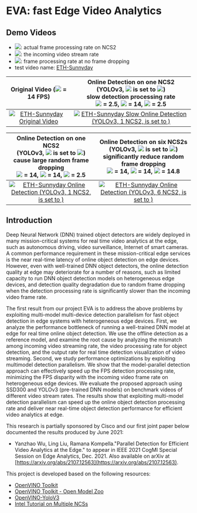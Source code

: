 # EVA:  fast Edge Video Analytics

## Demo Videos

- <img src="https://render.githubusercontent.com/render/math?math=\sigma">: actual frame processing rate on NCS2
- <img src="https://render.githubusercontent.com/render/math?math=\lambda">: the incoming video stream rate 
- <img src="https://render.githubusercontent.com/render/math?math=\mu">: frame processing rate at no frame dropping
- test video name: [ETH-Sunnyday](https://motchallenge.net/vis/ETH-Sunnyday)

| Original Video (<img src="https://render.githubusercontent.com/render/math?math=\lambda"> = 14 FPS) | Online Detection on one NCS2 <br/> (YOLOv3, <img src="https://render.githubusercontent.com/render/math?math=\sigma"> is set to <img src="https://render.githubusercontent.com/render/math?math=\mu">) <br/> slow detection processing rate <br/> <img src="https://render.githubusercontent.com/render/math?math=\sigma"> = 2.5, <img src="https://render.githubusercontent.com/render/math?math=\lambda"> = 14, <img src="https://render.githubusercontent.com/render/math?math=\mu"> = 2.5 |
|:---:|:---:|
| [![ETH-Sunnyday Original Video](https://j.gifs.com/MwM00O.gif)](https://youtu.be/BZZCMvbAKv0) | [![ETH-Sunnyday Slow Online Detection (YOLOv3, 1 NCS2, <img src="https://render.githubusercontent.com/render/math?math=\sigma"> is set to <img src="https://render.githubusercontent.com/render/math?math=\mu">)](https://j.gifs.com/p8EGGp.gif)](https://youtu.be/jFWfrZqeCUw) |

| Online Detection on one NCS2 <br/> (YOLOv3, <img src="https://render.githubusercontent.com/render/math?math=\sigma"> is set to <img src="https://render.githubusercontent.com/render/math?math=\lambda">) <br/> cause large random frame dropping <br/> <img src="https://render.githubusercontent.com/render/math?math=\sigma"> = 14, <img src="https://render.githubusercontent.com/render/math?math=\lambda"> = 14, <img src="https://render.githubusercontent.com/render/math?math=\mu"> = 2.5 | Online Detection on six NCS2s <br/> (YOLOv3, <img src="https://render.githubusercontent.com/render/math?math=\sigma"> is set to <img src="https://render.githubusercontent.com/render/math?math=\lambda">) <br/> significantly reduce random frame dropping <br/> <img src="https://render.githubusercontent.com/render/math?math=\sigma"> = 14, <img src="https://render.githubusercontent.com/render/math?math=\lambda"> = 14, <img src="https://render.githubusercontent.com/render/math?math=\mu"> = 14.8  |
|:---:|:---:|
| [![ETH-Sunnyday Online Detection (YOLOv3, 1 NCS2, <img src="https://render.githubusercontent.com/render/math?math=\sigma"> is set to <img src="https://render.githubusercontent.com/render/math?math=\lambda">)](https://j.gifs.com/oVDN2j.gif)](https://youtu.be/ZIks3oOGx8M) | [![ETH-Sunnyday Online Detection (YOLOv3, 6 NCS2, <img src="https://render.githubusercontent.com/render/math?math=\sigma"> is set to <img src="https://render.githubusercontent.com/render/math?math=\lambda">)](https://j.gifs.com/k8yJR5.gif)](https://youtu.be/0xu_d2RJ6YA) |

## Introduction

Deep Neural Network (DNN) trained object detectors are widely deployed in many mission-critical systems for real time video analytics at the edge, such as autonomous driving, video surveillance, Internet of smart cameras. A common performance requirement in these mission-critical edge services is the near real-time latency of online object detection on edge devices. However, even with well-trained DNN object detectors, the online detection quality at edge may deteriorate for a number of reasons, such as limited capacity to run DNN object detection models on heterogeneous edge devices, and detection quality degradation due to random frame dropping when the detection processing rate is significantly slower than the incoming video frame rate.

The first result from our project EVA is to address the above problems by exploiting multi-model multi-device detection parallelism for fast object detection in edge systems with heterogeneous edge devices. First, we analyze the performance bottleneck of running a well-trained DNN model at edge for real time online object detection. We use the offline detection as a reference model, and examine the root cause by analyzing the mismatch among incoming video streaming rate, the video processing rate for object detection, and the output rate for real time detection visualization of video streaming. Second, we study performance optimizations by exploiting multimodel detection parallelism. We show that the model-parallel detection approach can effectively speed up the FPS detection processing rate, minimizing the FPS disparity with the incoming video frame rate on heterogeneous edge devices. We evaluate the proposed approach using SSD300 and YOLOv3 (pre-trained DNN models) on benchmark videos of different video stream rates. The results show that exploiting multi-model detection parallelism can speed up the online object detection processing rate and deliver near real-time object detection performance for efficient video analytics at edge.

This research is partially sponsored by Cisco and our first joint paper below documented the results produced by June 2021:

* Yanzhao Wu, Ling Liu, Ramana Kompella."Parallel Detection for Efficient Video Analytics at the Edge." to appear in IEEE 2021 CogMI Special Session on Edge Analytics, Dec. 2021. Also available on arXiv at [https://arxiv.org/abs/2107.12563](https://arxiv.org/abs/2107.12563).


This project is developed based on the following resources:

* [OpenVINO Toolkit](https://github.com/openvinotoolkit/openvino)
* [OpenVINO Toolkit - Open Model Zoo](https://github.com/openvinotoolkit/open_model_zoo)
* [OpenVINO-YoloV3](https://github.com/PINTO0309/OpenVINO-YoloV3)
* [Intel Tutorial on Multiple NCSs](https://www.intel.com/content/www/us/en/developer/articles/technical/leverage-multiple-intel-neural-compute-sticks-with-intel-distribution-of-openvino-toolkit.html)
